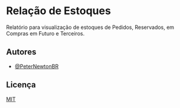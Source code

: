 # Relação de Estoques
Relatório para visualização de estoques de Pedidos, Reservados, em Compras em Futuro e Terceiros.

## Autores
- [@PeterNewtonBR](https://www.github.com/peternewtonbr)

## Licença
[MIT](https://choosealicense.com/licenses/mit/)
